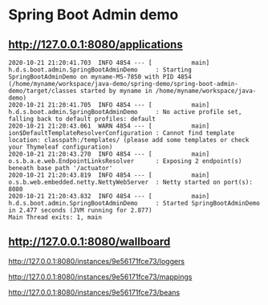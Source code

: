 #  Spring Boot Admin demo

## http://127.0.0.1:8080/applications

```
2020-10-21 21:20:41.703  INFO 4854 --- [           main] h.d.s.boot.admin.SpringBootAdminDemo     : Starting SpringBootAdminDemo on myname-MS-7850 with PID 4854 (/home/myname/workspace/java-demo/spring-demo/spring-boot-admin-demo/target/classes started by myname in /home/myname/workspace/java-demo)
2020-10-21 21:20:41.705  INFO 4854 --- [           main] h.d.s.boot.admin.SpringBootAdminDemo     : No active profile set, falling back to default profiles: default
2020-10-21 21:20:43.061  WARN 4854 --- [           main] ion$DefaultTemplateResolverConfiguration : Cannot find template location: classpath:/templates/ (please add some templates or check your Thymeleaf configuration)
2020-10-21 21:20:43.270  INFO 4854 --- [           main] o.s.b.a.e.web.EndpointLinksResolver      : Exposing 2 endpoint(s) beneath base path '/actuator'
2020-10-21 21:20:43.819  INFO 4854 --- [           main] o.s.b.web.embedded.netty.NettyWebServer  : Netty started on port(s): 8080
2020-10-21 21:20:43.832  INFO 4854 --- [           main] h.d.s.boot.admin.SpringBootAdminDemo     : Started SpringBootAdminDemo in 2.477 seconds (JVM running for 2.877)
Main Thread exits: 1, main
```

## http://127.0.0.1:8080/wallboard

http://127.0.0.1:8080/instances/9e56171fce73/loggers

http://127.0.0.1:8080/instances/9e56171fce73/mappings

http://127.0.0.1:8080/instances/9e56171fce73/beans
